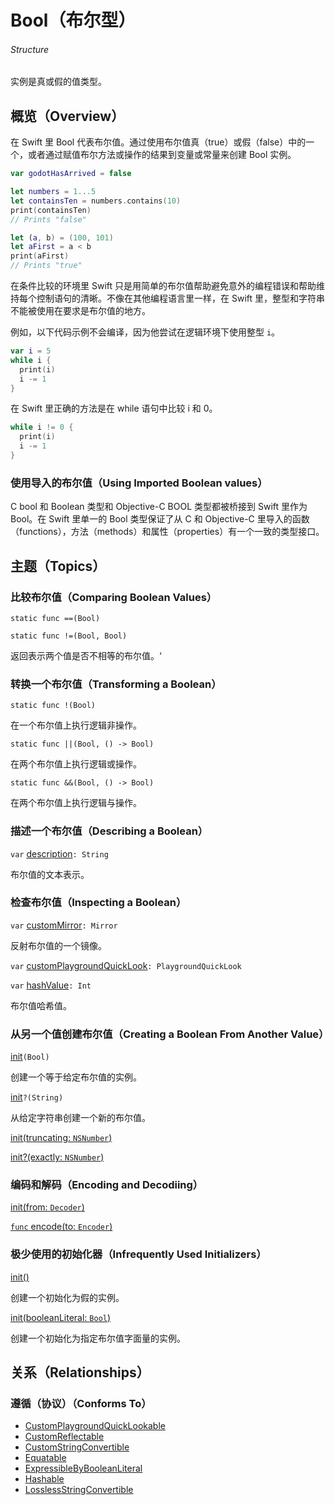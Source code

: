 # Bool（布尔型）

###### Structure

实例是真或假的值类型。

## 概览（Overview）

在 Swift 里 Bool 代表布尔值。通过使用布尔值真（true）或假（false）中的一个，或者通过赋值布尔方法或操作的结果到变量或常量来创建 Bool 实例。

```swift
var godotHasArrived = false

let numbers = 1...5
let containsTen = numbers.contains(10)
print(containsTen)
// Prints "false"

let (a, b) = (100, 101)
let aFirst = a < b
print(aFirst)
// Prints "true"
```

在条件比较的环境里 Swift 只是用简单的布尔值帮助避免意外的编程错误和帮助维持每个控制语句的清晰。不像在其他编程语言里一样，在 Swift 里，整型和字符串不能被使用在要求是布尔值的地方。

例如，以下代码示例不会编译，因为他尝试在逻辑环境下使用整型 `i`。

```swift
var i = 5
while i {
  print(i)
  i -= 1
}
```

在 Swift 里正确的方法是在 while 语句中比较 i 和 0。

```swift
while i != 0 {
  print(i)
  i -= 1
}
```

### 使用导入的布尔值（Using Imported Boolean values）

C bool 和 Boolean 类型和 Objective-C BOOL 类型都被桥接到 Swift 里作为 Bool。在 Swift 里单一的 Bool 类型保证了从 C 和 Objective-C 里导入的函数（functions），方法（methods）和属性（properties）有一个一致的类型接口。

## 主题（Topics）

### 比较布尔值（Comparing Boolean Values）

`static func ==(Bool)`

`static func !=(Bool, Bool)`

返回表示两个值是否不相等的布尔值。‘

### 转换一个布尔值（Transforming a Boolean）

`static func !(Bool)`

在一个布尔值上执行逻辑非操作。

`static func ||(Bool, () -> Bool)`

在两个布尔值上执行逻辑或操作。

`static func &&(Bool, () -> Bool)`

在两个布尔值上执行逻辑与操作。

### 描述一个布尔值（Describing a Boolean）

`var` [description](https://developer.apple.com/documentation/swift/bool/1538894-description)`: String`

布尔值的文本表示。

### 检查布尔值（Inspecting a Boolean）

`var` [customMirror](https://developer.apple.com/documentation/swift/bool/1641275-custommirror)`: Mirror`

反射布尔值的一个镜像。

`var` [customPlaygroundQuickLook](https://developer.apple.com/documentation/swift/bool/1641275-custommirror)`: PlaygroundQuickLook`

`var` [hashValue](https://developer.apple.com/documentation/swift/bool/1540169-hashvalue)`: Int`

布尔值哈希值。

### 从另一个值创建布尔值（Creating a Boolean From Another Value）

[init](https://developer.apple.com/documentation/swift/bool/1540923-init)`(Bool)`

创建一个等于给定布尔值的实例。

[init](https://developer.apple.com/documentation/swift/bool/2428231-init)`?(String)`

从给定字符串创建一个新的布尔值。

[init(truncating: `NSNumber`)](https://developer.apple.com/documentation/swift/bool/2895323-init)

[init?(exactly: `NSNumber`)](https://developer.apple.com/documentation/swift/bool/2895341-init)

### 编码和解码（Encoding and Decodiing）

[init(from: `Decoder`)](https://developer.apple.com/documentation/swift/bool/2894515-init)

[`func` encode(to: `Encoder`)](https://developer.apple.com/documentation/swift/bool/2894902-encode)

### 极少使用的初始化器（Infrequently Used Initializers）

[init()](https://developer.apple.com/documentation/swift/bool/1539399-init)

创建一个初始化为假的实例。

[init(booleanLiteral: `Bool`)](https://developer.apple.com/documentation/swift/bool/1540965-init)

创建一个初始化为指定布尔值字面量的实例。

## 关系（Relationships）

### 遵循（协议）（Conforms To）

- [CustomPlaygroundQuickLookable](https://developer.apple.com/documentation/swift/customplaygroundquicklookable)
- [CustomReflectable](https://developer.apple.com/documentation/swift/customreflectable)
- [CustomStringConvertible](https://developer.apple.com/documentation/swift/customstringconvertible)
- [Equatable](https://developer.apple.com/documentation/swift/equatable)
- [ExpressibleByBooleanLiteral](https://developer.apple.com/documentation/swift/expressiblebybooleanliteral)
- [Hashable](https://developer.apple.com/documentation/swift/hashable)
- [LosslessStringConvertible](https://developer.apple.com/documentation/swift/losslessstringconvertible)

